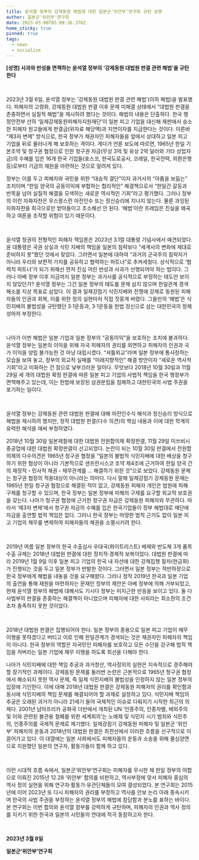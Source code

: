 ```yaml
---
title: 윤석열 정부의 강제동원 해법에 대한 일본군‘위안부’연구회 규탄 성명
author: 일본군'위안부'연구회
date: 2023-03-08T05:09:36.370Z
home_sticky: true
pinned: true
tags:
  - news
  - socialize
---
```

<!--\\\\\[if !mso]>
<style>
v\:* {behavior:url(#default#vml);}
o\:* {behavior:url(#default#vml);}
w\:* {behavior:url(#default#vml);}
.shape {behavior:url(#default#vml);}
</style>
<!\\\\\[endif]
-->

<!--StartFragment-->

**\[성명] 사과와 반성을 면책하는 윤석열 정부의 ‘강제동원 대법원 판결 관련 해법’을 규탄한다**

<!--\\\\\[if !supportEmptyParas]--> <!--\\\\\[endif]-->

<!--\\\\\[if !supportEmptyParas]--> <!--\\\\\[endif]-->

2023년 3월 6일, 윤석열 정부는 ‘강제동원 대법원 판결 관련 해법’(이하 해법)을 발표했다. 피해자의 고령화, 강제동원 대법원 판결 이후 문제 미해결 상태에서 “대법원 판결을 존중하면서 실질적 해법”을 제시하려 했다는 것이다. 해법의 내용은 단촐하다. 한국 행정안전부 산하 ‘일제강제동원피해자지원재단’이 일본 피고 기업을 대신해 재판에서 승소한 피해자 원고들에게 판결금(위자료 해당액)과 지연이자를 지급한다는 것이다. 이른바 “제3자 변제” 방식으로, 한국 정부가 채권자인 피해자들을 앞에서 상대하고 일본 피고 기업을 뒤로 물러나게 해 보호하는 격이다. 게다가 언론 보도에 따르면, 1965년 한일 기본조약 및 청구권 협정으로 인한 청구권 자금(무상 3억 및 유상 2억 달러와 기타 상업자금)의 수혜를 입은 16개 한국 기업들(포스코, 한국도로공사, 코레일, 한국전력, 외환은행 등)로부터 기금의 재원을 마련하는 것으로 알려져 있다.

정부는 이를 두고 피해자와 국민을 위한 “대승적 결단”이자 과거사의 “아픔을 보듬는” 조치이며 “한일 양국의 공동이익에 부합하는 합리적인” 해결책으로서 “한일간 갈등과 반목을 넘어 실질적 해결을 모색하는 새로운 역사적인 기회”라고 평가했다. 그러나 정부의 이런 자화자찬은 우스꽝스런 아전인수 또는 정신승리에 지나지 않는다. 물론 과잉된 자화자찬을 희극으로만 받아들이고 조소해선 안 된다. ‘해법’이란 프레임은 진실을 왜곡하고 여론을 조작할 위험이 있기 때문이다.

<!--\\\\\[if !supportEmptyParas]--> <!--\\\\\[endif]-->

윤석열 정권의 전형적인 피해자 책임론은 2023년 3.1절 대통령 기념사에서 예견되었다. 윤 대통령은 국권 상실과 식민 지배의 책임을 일본의 침략보다 “세계사의 변화에 제대로 준비하지 못”했던 것에서 찾았다. 그러면서 일본에 대하여 “과거의 군국주의 침략자가 아니라 우리와 보편적 가치를 공유하고 협력하는 파트너”로 추켜세웠다. 상식적으로 ‘협력적 파트너’가 되기 위해선 먼저 진심 어린 반성과 사과가 선행되어야 하는 법이다. 그러나 아베 정부 이후 지금까지 일본 정부는 과거사를 공식적으로 부정하는 태도만 보이지 않았던가? 윤석열 정부는 그간 일본 정부의 태도를 문제 삼지 않으며 한일관계 경색 해소를 지상 목표로 삼았다. 이 결과 일제강점기 식민지배와 전쟁에 강제로 동원된 피해자들의 인권과 회복, 이를 위한 정의 실현마저 직접 짓뭉게 버렸다. 그들만의 ‘해법’은 식민지배의 불법성을 규탄했던 3·1운동과, 3·1운동을 헌법 정신으로 삼는 대한민국의 정체성마저 부정한다.

<!--\\\\\[if !supportEmptyParas]--> <!--\\\\\[endif]-->

나아가 이번 해법은 일본 기업과 일본 정부의 “공동이익”을 보호하는 조치에 불과하다. 윤석열 정부는 일본의 이익을 위해 자국 피해자의 권리를 외면하고 피해자의 인권과 국가 이익을 양립 불가능한 것 마냥 대립시켰다. “셔틀외교”라며 일본 정부에 통사정하는 모습을 보여 놓고, 정부의 외교적 실패를 “미래지향적인” 해결 방안이자 “새로운 역사적 기회”라고 미화하는 건 참으로 낯부끄러운 일이다. 무엇보다 2018년 10월 30일과 11월 29일 세 개의 대법원 확정 판결에 따른 일본 피고 기업의 사법적 책임을 한국 행정부가 면책해주고 있는데, 이는 헌법에 보장된 삼권분립을 침해하고 대한민국의 사법 주권을 포기하는 일이다.

<!--\\\\\[if !supportEmptyParas]--> <!--\\\\\[endif]-->

윤석열 정부는 강제동원 관련 대법원 판결에 대해 아전인수식 해석과 정신승리 방식으로 해법을 제시하려 했지만, 정작 대법원 판결(다수 의견)의 핵심 내용과 이에 대한 학계의 유력한 해석을 애써 부정하였다.

2018년 10월 30일 일본제철에 대한 대법원 전원합의체 확정판결, 11월 29일 미쓰비시중공업에 대한 대법원 확정판결이 선고되었다. 논란이 되는 10월 30일 판결에서 전원합의체의 다수의견은 1965년 청구권 협정을 “일본의 불법적 식민지배에 대한 배상을 청구하기 위한 협상이 아니라 기본적으로 샌프란시스코 조약 제4조에 근거하여 한일 양국 간의 재정적・민사적 채권・채무관계를 … 해결하기 위한 것”으로 보았다. 강제동원 문제는 청구권 협정의 적용대상이 아니라는 의미다. 다시 말해 일제강점기 강제동원 문제는 1965년 한일 청구권 협정으로 해결된 적이 없고, 강제동원 피해자 개인은 법원에 피해 구제를 청구할 수 있으며, 한국 정부는 일본 정부에 피해의 구제를 요구할 외교적 보호권을 갖는다. 나아가 청구권 협정에 근거한 청구권 자금은 강제동원 피해자와 무관하다. 따라서 ‘제3자 변제’에서 청구권 자금의 수혜를 입은 한국기업들이 정부 해법대로 재단에 자금을 출연할 법적 책임은 없다. 그러나 한국 정부는 마땅한 법적 근거도 없이 일본 피고 기업의 채무를 변제하여 피해자들의 채권을 소멸시키려 한다.

<!--\\\\\[if !supportEmptyParas]--> <!--\\\\\[endif]-->

2019년 여름 일본 정부의 한국 수출심사 우대국(화이트리스트) 배제와 반도체 3개 품목 수출 규제는 2018년 대법원 판결에 대한 정치적·경제적 보복이었다. 대법원 판결에 따라 2019년 1월 9일 이후 일본 피고 기업의 한국 내 자산에 대한 강제집행 절차(현금화)가 진행되는 것을 두고 일본 정부가 반발한 것이다. 그러면서 일본 정부는 적반하장으로 한국 정부에게 해법을 내놓을 것을 요구해왔다. 그러나 정작 2019년 한국과 일본 기업의 출연을 통해 재원을 마련하자는 문재인 정부의 제안은 아베 정부에 의해 거부되었고, 현재 윤석열 정부의 해법에 대해서도 기시다 정부는 미지근한 반응을 보이고 있다. 둘 다 사법부의 판결을 존중하는 해결책이 아니었으며 피해자에 대한 사죄라는 최소한의 조건조차 충족하지 못한 것이었다.

<!--\\\\\[if !supportEmptyParas]--> <!--\\\\\[endif]-->

2018년 대법원 판결은 집행되어야 한다. 일본 정부의 종용으로 일본 피고 기업이 채무 이행을 못하겠다고 버티고 이로 인해 한일관계가 경색되는 것은 채권자인 피해자의 책임이 아니다. 한국 정부의 역할은 자국민인 피해자를 보호하고 모든 수단을 강구해 법적 책임을 저버리는 일본 기업에 채무 이행을 하도록 최선을 다해야 한다.

나아가 식민지배에 대한 책임 추궁과 과거청산, 역사정의의 실현은 지속적으로 경주해야 할 장기적인 과제이다. 강제동원 문제를 둘러싼 논란은 근본적으로 1965년 청구권 협정에서 해소되지 못한 역사 문제, 즉 일제 식민지배의 불법성을 인정하지 않는 일본 정부의 입장에 기인한다. 이에 대해 2018년 대법원 판결은 강제동원 피해자의 권리를 확인함과 동시에 식민지배의 책임 문제를 해결되어야 할 과제로 설정하고 있다. 식민지배 책임의 추궁은 오래된 과거가 아니라 21세기 들어 국제적인 이슈로 다뤄지기 시작한 최근의 의제다. 2001년 남아프리카 공화국 더반에서 개최된 UN ‘인종주의, 인종차별, 배외주의 및 이와 관련된 불관용 철폐를 위한 세계회의’는 노예제 및 식민지 시기 범죄와 식민주의, 인종주의를 국제적 문제로 제기했다. 일제강점기 강제동원 피해자 및 일본군 ’위안부’ 피해자의 운동과 2018년의 대법원 판결은 최전선에서 이러한 흐름을 선구적으로 이끌어가고 있다. 이 대열에는 일본 사회에서도 피해자들의 운동과 소송을 위해 물심양면으로 지원했던 일본의 연구자, 활동가들이 함께 하고 있다.

<!--\\\\\[if !supportEmptyParas]--> <!--\\\\\[endif]-->

이런 시대적 흐름 속에서, 일본군‘위안부’연구회는 피해자를 무시한 채 한일 정부의 야합으로 이뤄진 2015년 12.28 ‘위안부’ 합의를 비판하고, 역사부정에 맞서 피해자 중심의 역사 정의 실현을 위해 연구자·활동가·유관단체들이 모여 결성되었다. 본 연구회는 2015년에 이어 2023년 또 다시 피해자의 권리를 부정하고 역사를 안보 논리 아래 종속시키며 한국의 사법 주권을 부정하는 윤석열 정부의 해법에 참담함과 분노를 표하는 바이다. 본 연구회는 이번 합의와 윤석열 정부를 강력하게 규탄하며, 피해자의 인권과 역사 정의를 지키기 위한 한국과 일본의 시민들의 연대에 적극 동참하고자 한다.

<!--\\\\\[if !supportEmptyParas]--> <!--\\\\\[endif]-->

<!--\\\\\[if !supportEmptyParas]--> <!--\\\\\[endif]-->

**2023년 3월 8일**

**일본군‘위안부’연구회**

<!--EndFragment-->